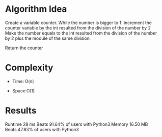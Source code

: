 # Algorithm Idea
Create a variable counter.
While the number is bigger to 1:
increment the counter variable by the int resulted from the division of the number by 2
Make the number equals to the int resulted from the division of the number by 2 plus the module of the same division.

Return the counter

# Complexity

- Time: O(n)

- Space:O(1)

# Results

Runtime
28
ms
Beats
91.64%
of users with Python3
Memory
16.50
MB
Beats
47.83%
of users with Python3
